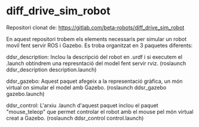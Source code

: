 # diff_drive_sim_robot

Repositori clonat de: https://gitlab.com/beta-robots/diff_drive_sim_robot

En aquest repositori trobem els elements necessaris per simular un robot movil fent servir ROS i Gazebo.
Es troba organitzat en 3 paquetes diferents:

ddsr_description: Inclou la descripció del robot en .urdf i si executem el .launch obtindrem una represntació del model fent servir rviz. (roslaunch ddsr_description description.launch)


ddsr_gazebo: Aquest paquet afegeix a la representació gràfica, un món virtual on simular el model amb Gazebo. (roslaunch ddsr_gazebo gazebo.launch)

ddsr_control: L'arxiu .launch d'aquest paquet inclou el paquet "mouse_teleop" que permet controlar el robot amb el mouse pel món virtual creat a Gazebo. (roslaunch ddsr_control control.launch)

